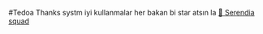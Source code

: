 #Tedoa Thanks systm iyi kullanmalar her bakan bi star atsın la
[🏡 Serendia squad](https://discord.gg/uG4MVYT63m)
